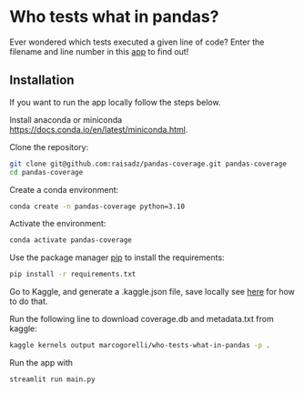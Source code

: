 # Who tests what in pandas?

Ever wondered which tests executed a given line of code? Enter the filename and line number in this [app](https://pandas-coverage.herokuapp.com/) to find out!

## Installation

If you want to run the app locally follow the steps below.

Install anaconda or miniconda https://docs.conda.io/en/latest/miniconda.html.

Clone the repository:
```bash
git clone git@github.com:raisadz/pandas-coverage.git pandas-coverage
cd pandas-coverage
```

Create a conda environment:

```bash
conda create -n pandas-coverage python=3.10
```

Activate the environment:

```bash
conda activate pandas-coverage
```

Use the package manager [pip](https://pip.pypa.io/en/stable/) to install the requirements:
```bash
pip install -r requirements.txt
```

Go to Kaggle, and generate a .kaggle.json file, save locally see [here](https://github.com/Kaggle/kaggle-api#api-credentials) for how to do that.

Run the following line to download coverage.db and metadata.txt from kaggle:
```bash
kaggle kernels output marcogorelli/who-tests-what-in-pandas -p .
```

Run the app with 
```bash
streamlit run main.py
```

